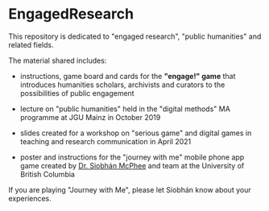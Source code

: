 # EngagedResearch

This repository is dedicated to "engaged research", "public humanities" and related fields.

The material shared includes:

- instructions, game board and cards for the **"engage!" game** that introduces humanities scholars, archivists and curators to the possibilities of public engagement

- lecture on "public humanities" held in the "digital methods" MA programme at JGU Mainz in October 2019

- slides created for a workshop on "serious game" and digital games in teaching and research communication in April 2021

- poster and instructions for the "journey with me" mobile phone app game created by [Dr. Siobhán McPhee](http://www.geog.ubc.ca/persons/siobhan-mcphee/) and team at the University of British Columbia 

If you are playing "Journey with Me", please let Siobhán know about your experiences.

